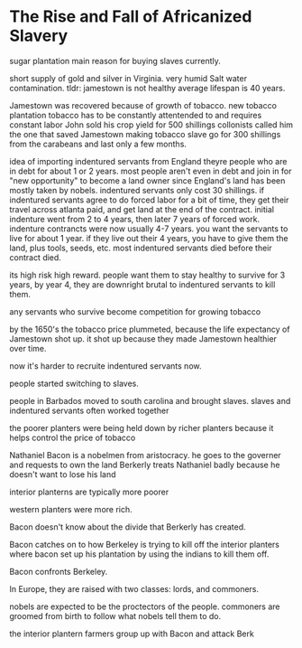 # The Rise and Fall of Africanized Slavery
sugar plantation main reason for buying slaves currently.

short supply of gold and silver in Virginia.
very humid
Salt water contamination.
tldr: jamestown is not healthy
average lifespan is 40 years.

Jamestown was recovered because of growth of tobacco.
new tobacco plantation 
tobacco has to be constantly attentended to and requires constant labor
John sold his crop yield for 500 shillings
collonists called him the one that saved Jamestown making tobacco
slave go for 300 shillings from the carabeans and last only a few months. 

idea of importing indentured servants from England
theyre people who are in debt for about 1 or 2 years.
most people aren't even in debt and join in for "new opportunity" to become a land owner since England's land has been mostly taken by nobels.
indentured servants only cost 30 shillings.
if indentured servants agree to do forced labor for a bit of time, they get their travel across atlanta paid, and get land at the end of the contract. 
initial indenture went from 2 to 4 years, then later 7 years of forced work.
indenture contrancts were now usually 4-7 years.
you want the servants to live for about 1 year.
if they live out their 4 years, you have to give them the land, plus tools, seeds, etc.
most indentured servants died before their contract died.

its high risk high reward.
people want them to stay healthy to survive for 3 years, by year 4, they are downright brutal to indentured servants to kill them.

any servants who survive become competition for growing tobacco

by the 1650's the tobacco price plummeted, because the life expectancy of Jamestown shot up.
it shot up because they made Jamestown healthier over time. 

now it's harder to recruite indentured servants now. 

people started switching to slaves.

people in Barbados moved to south carolina and brought slaves.
slaves and indentured servants often worked together

the poorer planters were being held down by richer planters because it helps control the price of tobacco

Nathaniel Bacon is a nobelmen from aristocracy.
he goes to the governer and requests to own the land
Berkerly treats Nathaniel badly because he doesn't want to lose his land

interior planterns are typically more poorer

western planters were more rich.

Bacon doesn't know about the divide that Berkerly has created.

Bacon catches on to how Berkeley is trying to kill off the interior planters where bacon set up his plantation by using the indians to kill them off.

Bacon confronts Berkeley.

In Europe, they are raised with two classes: lords, and commoners.

nobels are expected to be the proctectors of the people.
commoners are groomed from birth to follow what nobels tell them to do.

the interior plantern farmers group up with Bacon and attack Berk
